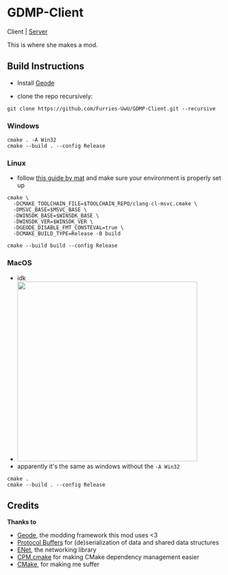 # GDMP-Client

Client | [Server](https://github.com/Furries-UwU/GDMP-Server)

This is where she makes a mod.

## Build Instructions

- Install [Geode](https://docs.geode-sdk.org/installation)

- clone the repo recursively:

```shell
git clone https://github.com/Furries-UwU/GDMP-Client.git --recursive
```

### Windows

```shell
cmake . -A Win32
cmake --build . --config Release
```

### Linux

- follow [this guide by mat](https://gist.github.com/matcool/abb65ee59ded3766717c673014c3a2a7) and make sure your
  environment is properly set up

```shell
cmake \
  -DCMAKE_TOOLCHAIN_FILE=$TOOLCHAIN_REPO/clang-cl-msvc.cmake \
  -DMSVC_BASE=$MSVC_BASE \
  -DWINSDK_BASE=$WINSDK_BASE \
  -DWINSDK_VER=$WINSDK_VER \
  -DGEODE_DISABLE_FMT_CONSTEVAL=true \
  -DCMAKE_BUILD_TYPE=Release -B build

cmake --build build --config Release
```

### MacOS

- idk
- <img src="https://github.com/Furries-UwU/GDMP-Client/assets/78933889/f52682ee-ac69-4d4f-b7a1-a06c9873d470" width="420px">
- apparently it's the same as windows without the `-A Win32`

```shell
cmake .
cmake --build . --config Release
```

## Credits

**Thanks to**

- [Geode](https://geode-sdk.org/), the modding framework this mod uses <3
- [Protocol Buffers](https://github.com/protocolbuffers/protobuf) for (de)serialization of data and shared data
  structures
- [ENet](https://github.com/lsalzman/enet), the networking library
- [CPM.cmake](https://github.com/cpm-cmake/CPM.cmake) for making CMake dependency management easier
- [CMake](https://cmake.org/), for making me suffer

